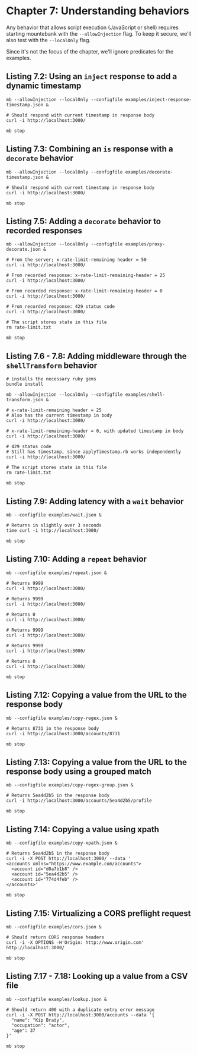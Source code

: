 # Chapter 7: Understanding behaviors

Any behavior that allows script execution (JavaScript or shell) requires starting mountebank
with the `--allowInjection` flag. To keep it secure, we'll also test with the `--localOnly` flag.

Since it's not the focus of the chapter, we'll ignore predicates for the examples.

## Listing 7.2: Using an `inject` response to add a dynamic timestamp

````
mb --allowInjection --localOnly --configfile examples/inject-response-timestamp.json &

# Should respond with current timestamp in response body
curl -i http://localhost:3000/

mb stop
````

## Listing 7.3: Combining an `is` response with a `decorate` behavior

````
mb --allowInjection --localOnly --configfile examples/decorate-timestamp.json &

# Should respond with current timestamp in response body
curl -i http://localhost:3000/

mb stop
````

## Listing 7.5: Adding a `decorate` behavior to recorded responses

````
mb --allowInjection --localOnly --configfile examples/proxy-decorate.json &

# From the server; x-rate-limit-remaining header = 50
curl -i http://localhost:3000/

# From recorded response: x-rate-limit-remaining-header = 25
curl -i http://localhost:3000/

# From recorded response: x-rate-limit-remaining-header = 0
curl -i http://localhost:3000/

# From recorded response: 429 status code
curl -i http://localhost:3000/

# The script stores state in this file
rm rate-limit.txt

mb stop
````

## Listing 7.6 - 7.8: Adding middleware through the `shellTransform` behavior

````
# installs the necessary ruby gems
bundle install

mb --allowInjection --localOnly --configfile examples/shell-transform.json &

# x-rate-limit-remaining header = 25
# Also has the current timestamp in body
curl -i http://localhost:3000/

# x-rate-limit-remaining-header = 0, with updated timestamp in body
curl -i http://localhost:3000/

# 429 status code
# Still has timestamp, since applyTimestamp.rb works independently
curl -i http://localhost:3000/

# The script stores state in this file
rm rate-limit.txt

mb stop
````

## Listing 7.9: Adding latency with a `wait` behavior

````
mb --configfile examples/wait.json &

# Returns in slightly over 3 seconds
time curl -i http://localhost:3000/

mb stop
````

## Listing 7.10: Adding a `repeat` behavior

````
mb --configfile examples/repeat.json &

# Returns 9999
curl -i http://localhost:3000/

# Returns 9999
curl -i http://localhost:3000/

# Returns 0
curl -i http://localhost:3000/

# Returns 9999
curl -i http://localhost:3000/

# Returns 9999
curl -i http://localhost:3000/

# Returns 0
curl -i http://localhost:3000/

mb stop
````

## Listing 7.12: Copying a value from the URL to the response body

````
mb --configfile examples/copy-regex.json &

# Returns 8731 in the response body
curl -i http://localhost:3000/accounts/8731

mb stop
````

## Listing 7.13: Copying a value from the URL to the response body using a grouped match

````
mb --configfile examples/copy-regex-group.json &

# Returns 5ea4d2b5 in the response body
curl -i http://localhost:3000/accounts/5ea4d2b5/profile

mb stop
````

## Listing 7.14: Copying a value using xpath

````
mb --configfile examples/copy-xpath.json &

# Returns 5ea4d2b5 in the response body
curl -i -X POST http://localhost:3000/ --data '
<accounts xmlns="https://www.example.com/accounts">
  <account id="d0a7b1b8" />
  <account id="5ea4d2b5" />
  <account id="774d4feb" />
</accounts>'

mb stop
````

## Listing 7.15: Virtualizing a CORS preflight request

````
mb --configfile examples/cors.json &

# Should return CORS response headers
curl -i -X OPTIONS -H'Origin: http://www.origin.com' http://localhost:3000/

mb stop
````

## Listing 7.17 - 7.18: Looking up a value from a CSV file

````
mb --configfile examples/lookup.json &

# Should return 400 with a duplicate entry error message
curl -i -X POST http://localhost:3000/accounts --data '{
  "name": "Kip Brady",
  "occupation": "actor",
  "age": 37
}'

mb stop
````
